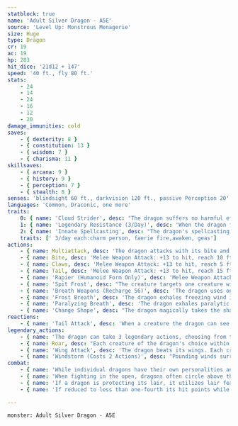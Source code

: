 ```yaml
---
statblock: true
name: 'Adult Silver Dragon - A5E'
source: 'Level Up: Monstrous Menagerie'
size: Huge
type: Dragon
cr: 19
ac: 19
hp: 283
hit_dice: '21d12 + 147'
speed: '40 ft., fly 80 ft.'
stats:
    - 24
    - 14
    - 24
    - 16
    - 12
    - 20
damage_immunities: cold
saves:
    - { dexterity: 8 }
    - { constitution: 13 }
    - { wisdom: 7 }
    - { charisma: 11 }
skillsaves:
    - { arcana: 9 }
    - { history: 9 }
    - { perception: 7 }
    - { stealth: 8 }
senses: 'blindsight 60 ft., darkvision 120 ft., passive Perception 20'
languages: 'Common, Draconic, one more'
traits:
    0: { name: 'Cloud Strider', desc: "The dragon suffers no harmful effects from high altitudes. When flying at high altitude, the dragon can, after 1 minute of concentration, discorporate into clouds. In this form, it has advantage on Stealth checks, its fly speed increases to 300 feet, it is immune to all nonmagical damage, it has resistance to magical damage, and it can't take any actions except Hide. If it takes damage or descends more than 500 feet from where it transformed, it immediately returns to its corporeal form. It can revert to its true form as an action." }
    1: { name: 'Legendary Resistance (3/Day)', desc: 'When the dragon fails a saving throw, it can choose to succeed instead. When it does, some of its scales dissipate into clouds. If it has no more uses of this ability, its Armor Class is reduced to 17 until it finishes a long rest.' }
    2: { name: 'Innate Spellcasting', desc: "The dragon's spellcasting ability is Charisma (save DC 19). It can innately cast the following spells, requiring no material components." }
    traits: [' 3/day each:charm person, faerie fire,awaken, geas']
actions:
    - { name: Multiattack, desc: 'The dragon attacks with its bite and twice with its claws. In place of its bite, it can use Spit Frost.' }
    - { name: Bite, desc: 'Melee Weapon Attack: +13 to hit, reach 10 ft., one target. Hit: 23 (3d10 + 7) piercing damage plus 4 (1d8) cold damage.' }
    - { name: Claws, desc: 'Melee Weapon Attack: +13 to hit, reach 5 ft., one target. Hit: 20 (3d8 + 7) slashing damage.' }
    - { name: Tail, desc: 'Melee Weapon Attack: +13 to hit, reach 15 ft., one target. Hit: 16 (2d8 + 7) bludgeoning damage, and the dragon pushes the target 10 feet away.' }
    - { name: 'Rapier (Humanoid Form Only)', desc: 'Melee Weapon Attack: +13 to hit, reach 5 ft., one target. Hit: 11 (1d8 + 7) piercing damage.' }
    - { name: 'Spit Frost', desc: "The creature targets one creature within 60 feet, forcing it to make a DC 21 Constitution saving throw. The creature takes 16 (3d10) cold damage on a failure or half damage on a success. On a failure, the creature's Speed is also halved until the end of its next turn. Flying creatures immediately fall unless they are magically kept aloft." }
    - { name: 'Breath Weapons (Recharge 56)', desc: 'The dragon uses one of the following breath weapons:' }
    - { name: 'Frost Breath', desc: 'The dragon exhales freezing wind in a 60-foot cone. Each creature in the area makes a DC 21 Constitution saving throw, taking 72 (16d8) cold damage on a failed save or half damage on a success. On a failure, the creature is also slowed until the end of its next turn.' }
    - { name: 'Paralyzing Breath', desc: 'The dragon exhales paralytic gas in a 60-foot cone. Each creature in the area must succeed on a DC 20 Constitution saving throw or be paralyzed until the end of its next turn.' }
    - { name: 'Change Shape', desc: "The dragon magically takes the shape of a humanoid or beast, or changes back into its true form. It reverts to its true form if it dies. Any equipment it is wearing or carrying is absorbed or borne by the new form (dragon's choice). In the new form, the dragon's stats are unchanged except for its size. It can't use Spit Frost, Breath Weapons, Tail Attack, or Wing Attack except in dragon form. In beast form, it can attack only with its bite and claws, if appropriate to its form. If the beast form is Large or smaller, the reach of these attacks is reduced to 5 feet. In humanoid form, it can attack only with its rapier." }
reactions:
    - { name: 'Tail Attack', desc: 'When a creature the dragon can see within 10 feet hits the dragon with a melee attack, the dragon makes a tail attack against it.' }
legendary_actions:
    - { name: 'The dragon can take 3 legendary actions, choosing from the options below', desc: "Only one legendary action can be used at a time and only at the end of another creature's turn. It regains spent legendary actions at the start of its turn." }
    - { name: Roar, desc: "Each creature of the dragon's choice within 120 feet that can hear it makes a DC 19 Charisma saving throw. On a failure, it is frightened for 1 minute. A creature repeats the saving throw at the end of its turns, ending the effect on itself on a success. When it succeeds on a saving throw or the effect ends for it, it is immune to Roar for 24 hours." }
    - { name: 'Wing Attack', desc: 'The dragon beats its wings. Each creature within 15 feet makes a DC 21 Dexterity saving throw. On a failure, it is pushed 10 feet away and knocked prone. The dragon can then fly up to half its fly speed.' }
    - { name: 'Windstorm (Costs 2 Actions)', desc: "Pounding winds surround the dragon in a 20-foot radius. A creature in this area attempting to move closer to the dragon must spend 2 feet of movement for every 1 foot closer it moves, and ranged attacks against the dragon are made with disadvantage. A creature that starts its turn in the windstorm makes a DC 20 Constitution saving throw, taking 5 (1d10) cold damage on a failure. The windstorm lasts until the start of the dragon's next turn." }
combat:
    - { name: 'While individual dragons have their own personalities and tactics, most rely heavily on their breath weapons', desc: 'They use them whenever they can, preferably from maximum distance and while flying above their enemies.' }
    - { name: 'When fighting in the open, dragons often circle above their enemies as they wait for their breath weapons to recharge', desc: "They only close to melee if their enemies deal significant damage with ranged attacks, or if they can savage an enemy cut off from its allies. Once bloodied, dragons become more aggressive, attacking with bite and claws when their breath weapons aren't available." }
    - { name: 'If a dragon is protecting its lair, it utilizes lair features, traps, allies, and architecture such as escape tunnels to keep up a hit-and-run fight, reappearing only when it has a fully-recharged breath weapon', desc: 'If the dragon is forced into melee combat, it uses its bite and claws against a single foe. If it has legendary actions like Roar and Wing Attack, it uses them to disperse its other enemies.' }
    - { name: 'If reduced to less than one-fourth its hit points while fighting in the open, a dragon flies away', desc: 'However, it fights to the death to defend its lair, unless it can regain the upper hand through tricks or bargains.' }

---
```

```statblock
monster: Adult Silver Dragon - A5E
```
